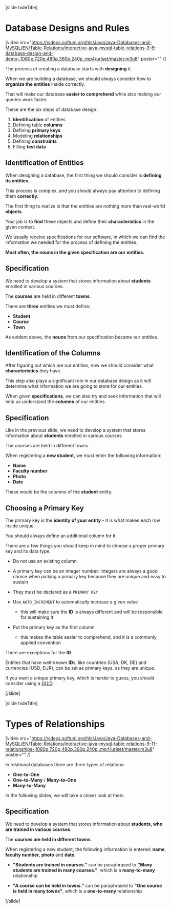 [slide hideTitle]

# Database Designs and Rules

[video src="https://videos.softuni.org/hls/Java/Java-Databases-and-MySQL/EN/Table-Relations/interactive-java-mysql-table-relations-3-8-database-design-and-demo-,1080p,720p,480p,360p,240p,.mp4/urlset/master.m3u8" poster="" /]

The process of creating a database starts with **designing** it.

When we are building a database, we should always consider how to **organize the entities** inside correctly.

That will make our database **easier to comprehend** while also making our queries work faster.

These are the six steps of database design:

1. **Identificatiion** of entities
2. Defining table **columns**
3. Defining **primary keys**
4. Modeling **relationships**
5. Defining **constraints**
6. Filling **test data**

## Identification of Entities

When designing a database, the first thing we should consider is **defining its entities**.

This process is complex, and you should always pay attention to defining them **correctly**. 

The first thing to realize is that the entities are nothing more than real-world **objects**.

Your job is to **find** these objects and define their **characteristics** in the given context.

We usually receive specifications for our software, in which we can find the information we needed for the process of defining the entities. 

**Most often, the nouns in the given specification are our entities.**

## Specification

We need to develop a system that stores information about **students** enrolled in various courses. 

The **courses** are held in different **towns**. 

There are **three** entities we must define:
- **Student**
- **Course**
- **Town**

As evident above, the **nouns** from our specification became our entities.

## Identification of the Columns

After figuring out which are our entities, now we should consider what **characteristics** they have. 

This step also plays a significant role in our database design as it will determine what information we are going to store for our entities.

When given **specifications**, we can also try and seek information that will help us understand the **columns** of our entities.

## Specification

Like in the previous slide, we need to develop a system that stores information about **students** enrolled in various courses. 

The courses are held in different towns.

When registering a **new student**, we must enter the following information: 
 - **Name**
 - **Faculty number**
 - **Photo**
 - **Date**

These would be the columns of the **student** entity.

## Choosing a Primary Key

The primary key is the **identity of your entity** - it is what makes each row inside unique.

You should always define an additional column for it.

There are a few things you should keep in mind to choose a proper primary key and its data type. 

- Do not use an existing column

- A primary key can be an integer number: Integers are always a good choice when picking a primary key because they are unique and easy to sustain

- They must be declared as a `PRIMARY KEY`

- Use `AUTO_INCREMENT` to automatically increase a given value
    * this will make sure the **ID** is always different and will be responsible for sustaining it

- Put the primary key as the first column
    * this makes the table easier to comprehend, and it is a commonly applied convention

There are exceptions for the **ID**.

Entities that have well-known **ID**s, like countries (USA, DK, DE) and currencies (USD, EUR), can be set as primary keys, as they are unique.

If you want a unique primary key, which is harder to guess, you should consider using a [GUID](https://en.wikipedia.org/wiki/Universally_unique_identifier). 

[/slide]

[slide hideTitle]

# Types of Relationships

[video src="https://videos.softuni.org/hls/Java/Java-Databases-and-MySQL/EN/Table-Relations/interactive-java-mysql-table-relations-9-11-relationships-,1080p,720p,480p,360p,240p,.mp4/urlset/master.m3u8" poster="" /]

In relational databases there are three types of relations: 

- **One-to-One**
- **One-to-Many** / **Many-to-One**
- **Many-to-Many**

In the following slides, we will take a closer look at them.

## Specification

We need to develop a system that stores information about **students, who are trained in various courses**.

The **courses are held in different towns**.

When registering a new student, the following information is entered: **name**, **faculty number**, **photo** and **date**.

- **"Students are trained in courses."** can be paraphrased to **"Many students are trained in many courses."**, which is a **many-to-many** relationship

- **"A course can be held in towns."** can be paraphrased to **"One course is held in many towns"**, which is a **one-to-many** relationship

[/slide]

